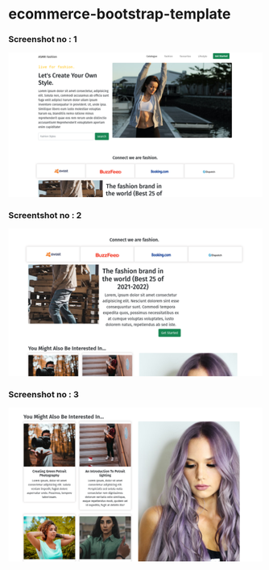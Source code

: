 # ecommerce-bootstrap-template
### Screenshot no : 1
![Image](https://raw.githubusercontent.com/Sonu-Hansda/ecommerce-bootstrap-template/main/scrshot1.png)
### Screentshot no : 2
![Image](https://raw.githubusercontent.com/Sonu-Hansda/ecommerce-bootstrap-template/main/scrshot2.png)
### Screenshot no : 3
![Image](https://raw.githubusercontent.com/Sonu-Hansda/ecommerce-bootstrap-template/main/scrshot3.png)
